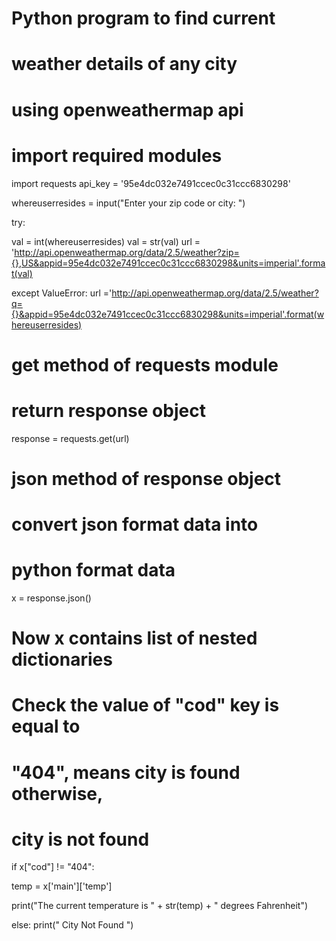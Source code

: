 # Python program to find current  
# weather details of any city 
# using openweathermap api 
  
# import required modules 
import requests
api_key = '95e4dc032e7491ccec0c31ccc6830298'

whereuserresides = input("Enter your zip code or city: ")


try: 

  val = int(whereuserresides)
  val = str(val)
  url = 'http://api.openweathermap.org/data/2.5/weather?zip={},US&appid=95e4dc032e7491ccec0c31ccc6830298&units=imperial'.format(val)
  
  
except ValueError: 
  url ='http://api.openweathermap.org/data/2.5/weather?q={}&appid=95e4dc032e7491ccec0c31ccc6830298&units=imperial'.format(whereuserresides)
  





  
# get method of requests module 
# return response object 
response = requests.get(url) 

# json method of response object  
# convert json format data into 
# python format data 

x = response.json() 

  
# Now x contains list of nested dictionaries 
# Check the value of "cod" key is equal to 
# "404", means city is found otherwise, 
# city is not found 
if x["cod"] != "404": 

  temp = x['main']['temp']

  
  
  print("The current temperature is " + str(temp) + " degrees Fahrenheit")
  
   

else: 
    print(" City Not Found ") 

